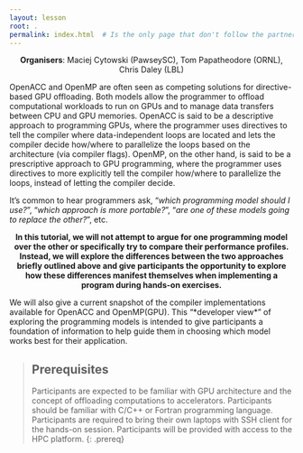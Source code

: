 ```yaml
---
layout: lesson
root: .
permalink: index.html  # Is the only page that don't follow the partner /:path/index.html
---
```

<p align="center"><b>Organisers</b>: Maciej Cytowski (PawseySC), Tom Papatheodore (ORNL), Chris Daley (LBL)</p>

OpenACC and OpenMP are often seen as competing solutions for directive-based GPU offloading. Both models allow the programmer to offload computational workloads to run on GPUs and to manage data transfers between CPU and GPU memories. OpenACC is said to be a descriptive approach to programming GPUs, where the programmer uses directives to tell the compiler where data-independent loops are located and lets the compiler decide how/where to parallelize the loops based on the architecture (via compiler flags). OpenMP, on the other hand, is said to be a prescriptive approach to GPU programming, where the programmer uses directives to more explicitly tell the compiler how/where to parallelize the loops, instead of letting the compiler decide.

It’s common to hear programmers ask, “*which programming model should I use?*”, “*which approach is more portable?*”, “*are one of these models going to replace the other?*”, etc.
<p align="center"><b>In this tutorial, we will not attempt to argue for one programming model over the other or specifically try to compare their performance profiles. Instead, we will explore the differences between the two approaches briefly outlined above and give participants the opportunity to explore how these differences manifest themselves when implementing a program during hands-on exercises.</b></p>
We will also give a current snapshot of the compiler implementations  available for OpenACC and OpenMP(GPU). This “*developer view*” of exploring the programming models is intended to give participants a foundation of information to help guide them in choosing which model works best for their application.

> ## Prerequisites
>
> Participants are expected to be familiar with GPU architecture and the concept of offloading computations to accelerators. Participants should be familiar with C/C++ or Fortran programming language.
> Participants are required to bring their own laptops with SSH client for the hands-on session. Participants will be provided with access to the HPC platform.
{: .prereq}

